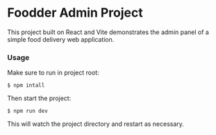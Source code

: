 # Foodder Admin Project

This project built on React and Vite demonstrates the admin panel of a simple food delivery web application.

### Usage

Make sure to run in project root:

```
$ npm intall
```

Then start the project:

```
$ npm run dev
```

This will watch the project directory and restart as necessary.